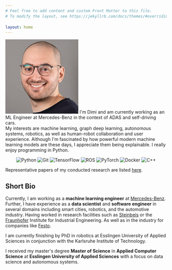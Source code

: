```yaml
---
# Feel free to add content and custom Front Matter to this file.
# To modify the layout, see https://jekyllrb.com/docs/themes/#overriding-theme-defaults

layout: home
---
```


<div class="refs">

<div class="section" id="pic">
<img src="assets/dl_pic.png" alt="Profile Picture" class="pic_me"/>
 I'm Dimi and am currently working as an ML Engineer at Mercedes-Benz in the context of ADAS and self-driving cars.
</div>

<div class="section-t" >
My interests are machine learning, graph deep learning, autonomous systems, robotics, as well as human-robot collaboration and user experience. Although I'm fascinated by how powerful modern machine learning models are these days, I appreciate them being explainable. I really enjoy programming in Python. 
<p align="center" class="tech_stack">
	<img title="Python" alt="Python" src="https://cdn.jsdelivr.net/npm/simple-icons@v5/icons/python.svg" width="40" height="40" />
	<img title="Git" alt="Git" src="https://cdn.jsdelivr.net/npm/simple-icons@v5/icons/git.svg" width="40" height="40" />
  <img title="TensorFlow" alt="TensorFlow" src="https://cdn.jsdelivr.net/npm/simple-icons@v5/icons/tensorflow.svg" width="40" height="40"/>
	<img title="ROS" alt="ROS" src="https://cdn.jsdelivr.net/npm/simple-icons@v5/icons/ros.svg" width="40" height="40"/>
  <img title="PyTorch" alt="PyTorch" src="https://cdn.jsdelivr.net/npm/simple-icons@v5/icons/pytorch.svg" width="40" height="40"/>
  <img title="Docker" alt="Docker" src="https://cdn.jsdelivr.net/npm/simple-icons@v5/icons/docker.svg" width="40" height="40"/>
  <img title="C++" alt="C++" src="https://cdn.jsdelivr.net/npm/simple-icons@v5/icons/cplusplus.svg" width="40" height="40"/>
    
</p>
Representative papers of my conducted research are listed <a href="/publications">here</a>.
</div>

<div class="section-t" >
<h2>Short Bio</h2> 
<p >
Currently, I am working as a <b>machine learning engineer</b> at <a target="_blank" href="https://www.mercedes-benz.com/">Mercedes-Benz</a>. Further, I have experience as a <b>data scientist</b> and <b>software engineer</b> in several domains including smart cities, robotics, and the automotive industry. Having worked in research facilities such as  <a target="_blank" href="https://www.steinbeis.de/en.html">Steinbeis</a> or the <a target="_blank" href="https://www.iao.fraunhofer.de/en.html">Fraunhofer</a> Institute for Industrial Engineering. As well as in the industry for companies like <a target="_blank" href="https://www.festo.com/de/en/">Festo</a>.
 </p>
<p>
I am currently finishing by PhD in robotics at Esslingen University of Applied Sciences in conjunction with the Karlsruhe Institute of Technology.
</p>
<p>
I received my master's degree <b>Master of Science</b> in <b>Applied Computer Science</b> at <b>Esslingen University of Applied Sciences</b> with a focus on data science and autonomous systems.
  </p>
</div>
</div>
